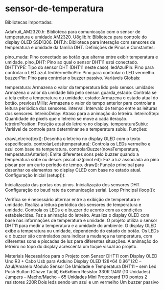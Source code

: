 # sensor-de-temperatura

Bibliotecas Importadas:

Adafruit_AM2320.h: Biblioteca para comunicação com o sensor de temperatura e umidade AM2320.
U8glib.h: Biblioteca para controle do display OLED SSD1306.
DHT.h: Biblioteca para interação com sensores de temperatura e umidade da família DHT.
Definições de Pinos e Constantes:

pino_muda: Pino conectado ao botão que alterna entre exibir temperatura e umidade.
pino_DHT: Pino ao qual o sensor DHT11 está conectado.
DHTTYPE: Tipo do sensor DHT (DHT11 neste caso).
ledAzulPin: Pino para controlar o LED azul.
ledVermelhoPin: Pino para controlar o LED vermelho.
buzzerPin: Pino para controlar o buzzer passivo.
Variáveis Globais:

temperatura: Armazena o valor da temperatura lido pelo sensor.
umidade: Armazena o valor da umidade lido pelo sensor.
guarda_estado: Controla se a tela exibe a temperatura ou umidade.
estado: Armazena o estado atual do botão.
previousMillis: Armazena o valor do tempo anterior para controlar a leitura periódica dos sensores.
interval: Intervalo de tempo entre as leituras dos sensores.
letreiroDelay: Atraso para a animação do letreiro.
letreiroStep: Quantidade de pixels que o letreiro se move a cada iteração.
letreiroPosition: Posição atual do letreiro no display.
temperaturaSubiu: Variável de controle para determinar se a temperatura subiu.
Funções:

drawLetreiro(text): Desenha o letreiro no display OLED com o texto especificado.
controlarLeds(temperatura): Controla os LEDs vermelho e azul com base na temperatura.
controlarBuzzer(novaTemperatura, temperaturaAnterior): Emite diferentes sons pelo buzzer quando a temperatura sobe ou desce.
piscaLuz(pinoLed): Faz a luz associada ao pino piscar por um curto período de tempo.
draw(): Função principal para desenhar os elementos no display OLED com base no estado atual.
Configuração Inicial (setup()):

Inicialização das portas dos pinos.
Inicialização dos sensores DHT.
Configuração do baud rate da comunicação serial.
Loop Principal (loop()):

Verifica se é necessário alternar entre a exibição de temperatura e umidade.
Realiza a leitura periódica dos sensores de temperatura e umidade.
Controla os LEDs e o buzzer de acordo com as condições estabelecidas.
Faz a animação do letreiro.
Atualiza o display OLED com base nas informações de temperatura e umidade.
O projeto utiliza o sensor DHT11 para medir a temperatura e a umidade do ambiente. O display OLED exibe a temperatura ou umidade, dependendo do estado do botão. Os LEDs e o buzzer são controlados para indicar a mudança na temperatura, com diferentes sons e piscadas de luz para diferentes situações. A animação do letreiro no topo do display acrescenta um toque visual ao projeto.

Materiais Necessários para o Projeto com Sensor DHT11 com Display OLED
Uno R3 + Cabo Usb para Arduino
Display OLED 128×64 0.96″ I2C – Azul/Amarelo
Módulo Sensor De Umidade e Temperatura DHT11 – sem Led
Push Button (Chave Táctil) 6x6x6mm
Resistor 330R 1/4W (10 Unidades)
Jumpers – Macho/Macho – 65 Unidades
Mini Protoboard 170 pontos
2 resistores 220R
Dois leds sendo um azul e um vermelho
Um buzzer passivo 
